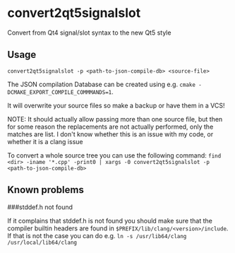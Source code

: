 convert2qt5signalslot
=====================

Convert from Qt4 signal/slot syntax to the new Qt5 style

Usage
-----


`convert2qt5signalslot -p <path-to-json-compile-db> <source-file>`

The JSON compilation Database can be created using e.g. `cmake -DCMAKE_EXPORT_COMPILE_COMMMANDS=1`.

It will overwrite your source files so make a backup or have them in a VCS!

NOTE: It should actually allow passing more than one source file, but then for some reason the replacements are not actually performed, only the matches are list.
I don't know whether this is an issue with my code, or whether it is a clang issue

To convert a whole source tree you can use the following command:
`find <dir> -iname '*.cpp' -print0 | xargs -0 convert2qt5signalslot -p <path-to-json-compile-db>`

Known problems
------------

###stddef.h not found

If it complains that stddef.h is not found you should make sure that the compiler builtin headers are found in `$PREFIX/lib/clang/<version>/include`.
If that is not the case you can do e.g. `ln -s /usr/lib64/clang /usr/local/lib64/clang`

